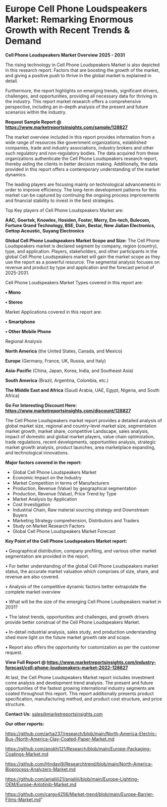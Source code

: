 # Europe Cell Phone Loudspeakers Market: Remarking Enormous Growth with Recent Trends & Demand

<Strong> Cell Phone Loudspeakers Market Overview 2025 - 2031</strong>

The rising technology in Cell Phone Loudspeakers Market is also depicted in this research report. Factors that are boosting the growth of the market, and giving a positive push to thrive in the global market is explained in detail.

Furthermore, the report highlights on emerging trends, significant drivers, challenges, and opportunities, providing all necessary data for thriving in the industry. This report market research offers a comprehensive perspective, including an in-depth analysis of the present and future scenarios within the industry.

<strong>Request Sample Report @ <a href=https://www.marketreportsinsights.com/sample/128827>https://www.marketreportsinsights.com/sample/128827</a></strong>

The market overview included in this report provides information from a wide range of resources like government organizations, established companies, trade and industry associations, industry brokers and other such regulatory and non-regulatory bodies. The data acquired from these organizations authenticate the Cell Phone Loudspeakers research report, thereby aiding the clients in better decision making. Additionally, the data provided in this report offers a contemporary understanding of the market dynamics.

The leading players are focusing mainly on technological advancements in order to improve efficiency. The long-term development patterns for this market can be captured by continuing the ongoing process improvements and financial stability to invest in the best strategies.

Top Key players of Cell Phone Loudspeakers Market are:

<strong>AAC, Goertek, Knowles, Hosiden, Foster, Merry, Em-tech, Bulecom, Fortune Grand Technology, BSE, Dain, Bestar, New Jialian Electronics, Gettop Acoustic, Suyang Electronics</strong>

<strong><b>Global Cell Phone Loudspeakers Market Scope and Size:</b></strong>
The Cell Phone Loudspeakers market is declared segment by company, region (country), type, and application. Players, stakeholders, and other participants in the global Cell Phone Loudspeakers market will gain the market scope as they use the report as a powerful resource. The segmental analysis focuses on revenue and product by type and application and the forecast period of 2025-2031.

Cell Phone Loudspeakers Market Types covered in this report are:

<strong>• Mono

• Stereo</strong>

Market Applications covered in this report are:

<strong>• Smartphone

• Other Mobile Phone</strong> 

Regional Analysis

<strong>North America</strong> (the United States, Canada, and Mexico)

<strong>Europe</strong> (Germany, France, UK, Russia, and Italy)

<strong>Asia-Pacific</strong> (China, Japan, Korea, India, and Southeast Asia)

<strong>South America</strong> (Brazil, Argentina, Colombia, etc.)

<strong>The Middle East and Africa</strong> (Saudi Arabia, UAE, Egypt, Nigeria, and South Africa)

<strong>Go For Interesting Discount Here: <a href=https://www.marketreportsinsights.com/discount/128827>https://www.marketreportsinsights.com/discount/128827</a></strong>

The Cell Phone Loudspeakers market report provides a detailed analysis of global market size, regional and country-level market size, segmentation market growth, market share, competitive Landscape, sales analysis, impact of domestic and global market players, value chain optimization, trade regulations, recent developments, opportunities analysis, strategic market growth analysis, product launches, area marketplace expanding, and technological innovations.

<strong><b>Major factors covered in the report:</b></strong>
<ul>
  <li>Global Cell Phone Loudspeakers Market </li>
  <li>Economic Impact on the Industry</li>
  <li>Market Competition in terms of Manufacturers</li>
  <li>Production, Revenue (Value) by geographical segmentation</li>
  <li>Production, Revenue (Value), Price Trend by Type</li>
  <li>Market Analysis by Application</li>
  <li>Cost Investigation</li>
  <li>Industrial Chain, Raw material sourcing strategy and Downstream Buyers</li>
  <li>Marketing Strategy comprehension, Distributors and Traders</li>
  <li>Study on Market Research Factors</li>
  <li>Global Cell Phone Loudspeakers Market Forecast</li>
</ul>

<strong><b>Key Point of the Cell Phone Loudspeakers Market report:</b></strong>

• Geographical distribution, company profiling, and various other market segmentation are provided in the report.

• For better understanding of the global Cell Phone Loudspeakers market status, the accurate market valuation which comprises of size, share, and revenue are also covered.

• Analysis of the competitive dynamic factors better extrapolate the complete market overview

• What will be the size of the emerging Cell Phone Loudspeakers market in 2031?

• The latest trends, opportunities and challenges, and growth drivers provide better construal of the Cell Phone Loudspeakers Market.

• In-detail industrial analysis, sales study, and production understanding shed more light on the future market growth rate and scope.

• Report also offers the opportunity for customization as per the customer request.

<strong><b>View Full Report @ <a href=https://www.marketreportsinsights.com/industry-forecast/cell-phone-loudspeakers-market-2022-128827>https://www.marketreportsinsights.com/industry-forecast/cell-phone-loudspeakers-market-2022-128827</a></b></strong>


At last, the Cell Phone Loudspeakers Market report includes investment come analysis and development trend analysis. The present and future opportunities of the fastest growing international industry segments are coated throughout this report. This report additionally presents product specification, manufacturing method, and product cost structure, and price structure.

<strong>Contact Us:</strong>
sales@marketreportsinsights.com

<strong>Our other reports:</strong>

<a href=https://github.com/arha237/research/blob/main/North-America-Electric-Bus-/North-America-Clay-Coated-Paper-Market.md>https://github.com/arha237/research/blob/main/North-America-Electric-Bus-/North-America-Clay-Coated-Paper-Market.md</a>

<a href=https://github.com/anokhi121/Research/blob/main/Europe-Packaging-Coatings-Market.md>https://github.com/anokhi121/Research/blob/main/Europe-Packaging-Coatings-Market.md</a>

<a href=https://github.com/Hindavi9/Researchtrend/blob/main/North-America-Bioprocess-Analyzers-Market.md>https://github.com/Hindavi9/Researchtrend/blob/main/North-America-Bioprocess-Analyzers-Market.md</a>

<a href=https://github.com/anjaliiii21/anjaliiii/blob/main/Europe-Lighting-OEM/Europe-Anlotinib-Market.md>https://github.com/anjaliiii21/anjaliiii/blob/main/Europe-Lighting-OEM/Europe-Anlotinib-Market.md</a>

<a href=https://github.com/cargo4256/Market-trend/blob/main/Europe-Barrier-Films-Market.md>https://github.com/cargo4256/Market-trend/blob/main/Europe-Barrier-Films-Market.md</a>"
